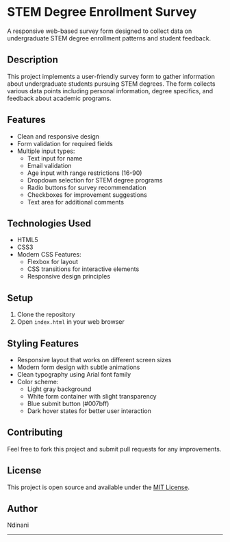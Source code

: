 # STEM Degree Enrollment Survey

A responsive web-based survey form designed to collect data on undergraduate STEM degree enrollment patterns and student feedback.

## Description

This project implements a user-friendly survey form to gather information about undergraduate students pursuing STEM degrees. The form collects various data points including personal information, degree specifics, and feedback about academic programs.

## Features

- Clean and responsive design
- Form validation for required fields
- Multiple input types:
  - Text input for name
  - Email validation
  - Age input with range restrictions (16-90)
  - Dropdown selection for STEM degree programs
  - Radio buttons for survey recommendation
  - Checkboxes for improvement suggestions
  - Text area for additional comments

## Technologies Used

- HTML5
- CSS3
- Modern CSS Features:
  - Flexbox for layout
  - CSS transitions for interactive elements
  - Responsive design principles

## Setup

1. Clone the repository
2. Open `index.html` in your web browser


## Styling Features

- Responsive layout that works on different screen sizes
- Modern form design with subtle animations
- Clean typography using Arial font family
- Color scheme:
  - Light gray background
  - White form container with slight transparency
  - Blue submit button (#007bff)
  - Dark hover states for better user interaction

## Contributing

Feel free to fork this project and submit pull requests for any improvements.

## License

This project is open source and available under the [MIT License](LICENSE).

## Author

Ndinani

---